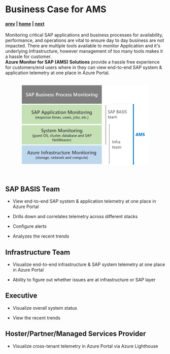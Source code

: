 # Business Case for AMS

#### [prev](./azuremonitor.md) | [home](./readme.md)  | [next](./amsarchitecture.md)

Monitoring critical SAP applications and business processes for availability, performance, and operations are vital to ensure day to day business are not impacted. There are multiple tools available to monitor Application and it's underlying Infrastructure, however management of too many tools makes it a hassle for customer.<br> **Azure Monitor for SAP (AMS) Solutions** provide a hassle free experience for customers/end users where in they can view end-to-end SAP system & application telemetry at one place in Azure Portal.<br>
<br>
<p align="center">
<img src="/content/sap-on-azure/images/businesscase.png" width="400" height="250">
</p>
<br>

## SAP BASIS Team

* View end-to-end SAP system & application telemetry at one place in Azure Portal

* Drills down and correlates telemetry across different stacks

* Configure alerts

* Analyzes the recent trends



## Infrastructure Team

* Visualize end-to-end infrastructure & SAP system telemetry at one place in Azure Portal

* Ability to figure out whether issues are at infrastructure or SAP layer



## Executive

* Visualize overall system status

* View the recent trends



## Hoster/Partner/Managed Services Provider

* Visualize cross-tenant telemetry in Azure Portal via Azure Lighthouse
